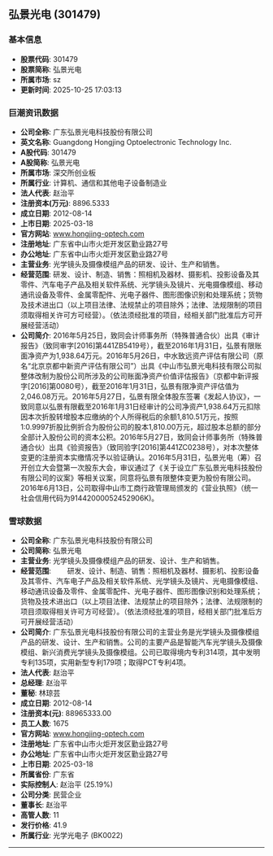 ## 弘景光电 (301479)

### 基本信息

- **股票代码**: 301479
- **股票简称**: 弘景光电
- **所属市场**: sz
- **更新时间**: 2025-10-25 17:03:13

### 巨潮资讯数据

- **公司全称**: 广东弘景光电科技股份有限公司
- **英文名称**: Guangdong Hongjing Optoelectronic Technology Inc.
- **A股代码**: 301479
- **A股简称**: 弘景光电
- **所属市场**: 深交所创业板
- **所属行业**: 计算机、通信和其他电子设备制造业
- **法人代表**: 赵治平
- **注册资本(万元)**: 8896.5333
- **成立日期**: 2012-08-14
- **上市日期**: 2025-03-18
- **官方网站**: www.hongjing-optech.com
- **注册地址**: 广东省中山市火炬开发区勤业路27号
- **办公地址**: 广东省中山市火炬开发区勤业路27号
- **主营业务**: 光学镜头及摄像模组产品的研发、设计、生产和销售。
- **经营范围**: 研发、设计、制造、销售：照相机及器材、摄影机、投影设备及其零件、汽车电子产品及相关软件系统、光学镜头及镜片、光电摄像模组、移动通讯设备及零件、金属零配件、光电子器件、图形图像识别和处理系统；货物及技术进出口（以上项目法律、法规禁止的项目除外；法律、法规限制的项目须取得相关许可方可经营）。（依法须经批准的项目，经相关部门批准后方可开展经营活动）
- **公司简介**: 2016年5月25日，致同会计师事务所（特殊普通合伙）出具《审计报告》（致同审字[2016]第441ZB5419号），截至2016年1月31日，弘景有限账面净资产为1,938.64万元。2016年5月26日，中水致远资产评估有限公司（原名“北京京都中新资产评估有限公司”）出具《中山市弘景光电科技有限公司拟整体改制为股份公司所涉及的公司账面净资产价值评估报告》（京都中新评报字[2016]第0080号），截至2016年1月31日，弘景有限净资产评估值为2,046.08万元。2016年5月27日，弘景有限全体股东签署《发起人协议》，一致同意以弘景有限截至2016年1月31日经审计的公司净资产1,938.64万元扣除因本次折股转增股本应缴纳的个人所得税后的余额1,810.51万元，按照1:0.9997折股比例折合为股份公司的股本1,810.00万元，超过股本总额的部分全部计入股份公司的资本公积。2016年5月27日，致同会计师事务所（特殊普通合伙）出具《验资报告》（致同验字[2016]第441ZC0238号），对本次整体变更的注册资本实缴情况予以验证确认。2016年5月31日，弘景光电（筹）召开创立大会暨第一次股东大会，审议通过了《关于设立广东弘景光电科技股份有限公司的议案》等相关议案，同意将弘景有限整体变更为股份有限公司。2016年6月13日，公司取得中山市工商行政管理局颁发的《营业执照》（统一社会信用代码为91442000052452906K)。

### 雪球数据

- **公司全称**: 广东弘景光电科技股份有限公司
- **公司简称**: 弘景光电
- **主营业务**: 光学镜头及摄像模组产品的研发、设计、生产和销售。
- **经营范围**: 　　研发、设计、制造、销售：照相机及器材、摄影机、投影设备及其零件、汽车电子产品及相关软件系统、光学镜头及镜片、光电摄像模组、移动通讯设备及零件、金属零配件、光电子器件、图形图像识别和处理系统；货物及技术进出口（以上项目法律、法规禁止的项目除外；法律、法规限制的项目须取得相关许可方可经营）。（依法须经批准的项目，经相关部门批准后方可开展经营活动）
- **公司简介**: 广东弘景光电科技股份有限公司的主营业务是光学镜头及摄像模组产品的研发、设计、生产和销售。公司的主要产品是智能汽车光学镜头及摄像模组、新兴消费光学镜头及摄像模组。公司已取得境内专利314项，其中发明专利135项，实用新型专利179项；取得PCT专利4项。
- **法人代表**: 赵治平
- **总经理**: 赵治平
- **董秘**: 林琼芸
- **成立日期**: 2012-08-14
- **注册资本(元)**: 88965333.00
- **员工人数**: 1675
- **官方网站**: www.hongjing-optech.com
- **注册地址**: 广东省中山市火炬开发区勤业路27号
- **办公地址**: 广东省中山市火炬开发区勤业路27号
- **上市日期**: 2025-03-18
- **所属省份**: 广东省
- **实际控制人**: 赵治平 (25.19%)
- **公司分类**: 民营企业
- **董事长**: 赵治平
- **高管人数**: 11
- **发行价格**: 41.9
- **所属行业**: 光学光电子 (BK0022)

---